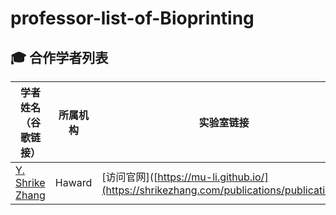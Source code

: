 # professor-list-of-Bioprinting
## 🎓 合作学者列表

| 学者姓名（谷歌链接） | 所属机构 | 实验室链接 |
|---------|----------|------------|
| [Y. Shrike Zhang]([https://mu-li.github.io/](https://scholar.google.com/citations?hl=zh-CN&user=qnEhC_EAAAAJ)) | Haward | [访问官网]([https://mu-li.github.io/](https://shrikezhang.com/publications/publications) 

